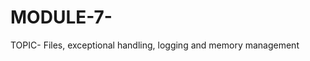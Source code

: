 # MODULE-7-
TOPIC-  Files, exceptional handling, logging and memory management                                      
